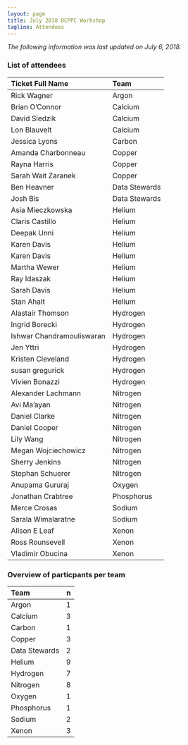 ```yaml
---
layout: page
title: July 2018 DCPPC Workshop 
tagline: Attendees
---
```


_The following information was last updated on July 6, 2018._

### List of attendees 

<table>
<thead>
<tr class="header">
<th style="text-align: left;">Ticket Full Name</th>
<th style="text-align: left;">Team</th>
</tr>
</thead>
<tbody>
<tr class="odd">
<td style="text-align: left;">Rick Wagner</td>
<td style="text-align: left;">Argon</td>
</tr>
<tr class="even">
<td style="text-align: left;">Brian O’Connor</td>
<td style="text-align: left;">Calcium</td>
</tr>
<tr class="odd">
<td style="text-align: left;">David Siedzik</td>
<td style="text-align: left;">Calcium</td>
</tr>
<tr class="even">
<td style="text-align: left;">Lon Blauvelt</td>
<td style="text-align: left;">Calcium</td>
</tr>
<tr class="odd">
<td style="text-align: left;">Jessica Lyons</td>
<td style="text-align: left;">Carbon</td>
</tr>
<tr class="even">
<td style="text-align: left;">Amanda Charbonneau</td>
<td style="text-align: left;">Copper</td>
</tr>
<tr class="odd">
<td style="text-align: left;">Rayna Harris</td>
<td style="text-align: left;">Copper</td>
</tr>
<tr class="even">
<td style="text-align: left;">Sarah Wait Zaranek</td>
<td style="text-align: left;">Copper</td>
</tr>
<tr class="odd">
<td style="text-align: left;">Ben Heavner</td>
<td style="text-align: left;">Data Stewards</td>
</tr>
<tr class="even">
<td style="text-align: left;">Josh Bis</td>
<td style="text-align: left;">Data Stewards</td>
</tr>
<tr class="odd">
<td style="text-align: left;">Asia Mieczkowska</td>
<td style="text-align: left;">Helium</td>
</tr>
<tr class="even">
<td style="text-align: left;">Claris Castillo</td>
<td style="text-align: left;">Helium</td>
</tr>
<tr class="odd">
<td style="text-align: left;">Deepak Unni</td>
<td style="text-align: left;">Helium</td>
</tr>
<tr class="even">
<td style="text-align: left;">Karen Davis</td>
<td style="text-align: left;">Helium</td>
</tr>
<tr class="odd">
<td style="text-align: left;">Karen Davis</td>
<td style="text-align: left;">Helium</td>
</tr>
<tr class="even">
<td style="text-align: left;">Martha Wewer</td>
<td style="text-align: left;">Helium</td>
</tr>
<tr class="odd">
<td style="text-align: left;">Ray Idaszak</td>
<td style="text-align: left;">Helium</td>
</tr>
<tr class="even">
<td style="text-align: left;">Sarah Davis</td>
<td style="text-align: left;">Helium</td>
</tr>
<tr class="odd">
<td style="text-align: left;">Stan Ahalt</td>
<td style="text-align: left;">Helium</td>
</tr>
<tr class="even">
<td style="text-align: left;">Alastair Thomson</td>
<td style="text-align: left;">Hydrogen</td>
</tr>
<tr class="odd">
<td style="text-align: left;">Ingrid Borecki</td>
<td style="text-align: left;">Hydrogen</td>
</tr>
<tr class="even">
<td style="text-align: left;">Ishwar Chandramouliswaran</td>
<td style="text-align: left;">Hydrogen</td>
</tr>
<tr class="odd">
<td style="text-align: left;">Jen Yttri</td>
<td style="text-align: left;">Hydrogen</td>
</tr>
<tr class="even">
<td style="text-align: left;">Kristen Cleveland</td>
<td style="text-align: left;">Hydrogen</td>
</tr>
<tr class="odd">
<td style="text-align: left;">susan gregurick</td>
<td style="text-align: left;">Hydrogen</td>
</tr>
<tr class="even">
<td style="text-align: left;">Vivien Bonazzi</td>
<td style="text-align: left;">Hydrogen</td>
</tr>
<tr class="odd">
<td style="text-align: left;">Alexander Lachmann</td>
<td style="text-align: left;">Nitrogen</td>
</tr>
<tr class="even">
<td style="text-align: left;">Avi Ma’ayan</td>
<td style="text-align: left;">Nitrogen</td>
</tr>
<tr class="odd">
<td style="text-align: left;">Daniel Clarke</td>
<td style="text-align: left;">Nitrogen</td>
</tr>
<tr class="even">
<td style="text-align: left;">Daniel Cooper</td>
<td style="text-align: left;">Nitrogen</td>
</tr>
<tr class="odd">
<td style="text-align: left;">Lily Wang</td>
<td style="text-align: left;">Nitrogen</td>
</tr>
<tr class="even">
<td style="text-align: left;">Megan Wojciechowicz</td>
<td style="text-align: left;">Nitrogen</td>
</tr>
<tr class="odd">
<td style="text-align: left;">Sherry Jenkins</td>
<td style="text-align: left;">Nitrogen</td>
</tr>
<tr class="even">
<td style="text-align: left;">Stephan Schuerer</td>
<td style="text-align: left;">Nitrogen</td>
</tr>
<tr class="odd">
<td style="text-align: left;">Anupama Gururaj</td>
<td style="text-align: left;">Oxygen</td>
</tr>
<tr class="even">
<td style="text-align: left;">Jonathan Crabtree</td>
<td style="text-align: left;">Phosphorus</td>
</tr>
<tr class="odd">
<td style="text-align: left;">Merce Crosas</td>
<td style="text-align: left;">Sodium</td>
</tr>
<tr class="even">
<td style="text-align: left;">Sarala Wimalaratne</td>
<td style="text-align: left;">Sodium</td>
</tr>
<tr class="odd">
<td style="text-align: left;">Alison E Leaf</td>
<td style="text-align: left;">Xenon</td>
</tr>
<tr class="even">
<td style="text-align: left;">Ross Rounsevell</td>
<td style="text-align: left;">Xenon</td>
</tr>
<tr class="odd">
<td style="text-align: left;">Vladimir Obucina</td>
<td style="text-align: left;">Xenon</td>
</tr>
</tbody>
</table> 
    
### Overview of particpants per team


<table>
<thead>
<tr class="header">
<th style="text-align: left;">Team</th>
<th style="text-align: right;">n</th>
</tr>
</thead>
<tbody>
<tr class="odd">
<td style="text-align: left;">Argon</td>
<td style="text-align: right;">1</td>
</tr>
<tr class="even">
<td style="text-align: left;">Calcium</td>
<td style="text-align: right;">3</td>
</tr>
<tr class="odd">
<td style="text-align: left;">Carbon</td>
<td style="text-align: right;">1</td>
</tr>
<tr class="even">
<td style="text-align: left;">Copper</td>
<td style="text-align: right;">3</td>
</tr>
<tr class="odd">
<td style="text-align: left;">Data Stewards</td>
<td style="text-align: right;">2</td>
</tr>
<tr class="even">
<td style="text-align: left;">Helium</td>
<td style="text-align: right;">9</td>
</tr>
<tr class="odd">
<td style="text-align: left;">Hydrogen</td>
<td style="text-align: right;">7</td>
</tr>
<tr class="even">
<td style="text-align: left;">Nitrogen</td>
<td style="text-align: right;">8</td>
</tr>
<tr class="odd">
<td style="text-align: left;">Oxygen</td>
<td style="text-align: right;">1</td>
</tr>
<tr class="even">
<td style="text-align: left;">Phosphorus</td>
<td style="text-align: right;">1</td>
</tr>
<tr class="odd">
<td style="text-align: left;">Sodium</td>
<td style="text-align: right;">2</td>
</tr>
<tr class="even">
<td style="text-align: left;">Xenon</td>
<td style="text-align: right;">3</td>
</tr>
</tbody>
</table>

